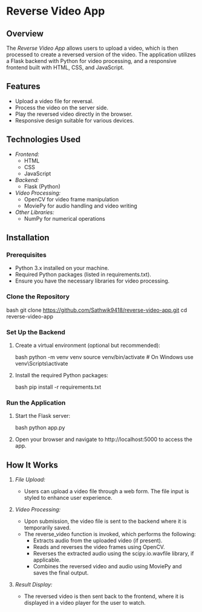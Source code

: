 # Reverse Video App

## Overview

The *Reverse Video App* allows users to upload a video, which is then processed to create a reversed version of the video. The application utilizes a Flask backend with Python for video processing, and a responsive frontend built with HTML, CSS, and JavaScript.

## Features

- Upload a video file for reversal.
- Process the video on the server side.
- Play the reversed video directly in the browser.
- Responsive design suitable for various devices.

## Technologies Used

- *Frontend:* 
  - HTML
  - CSS
  - JavaScript
- *Backend:*
  - Flask (Python)
- *Video Processing:*
  - OpenCV for video frame manipulation
  - MoviePy for audio handling and video writing
- *Other Libraries:*
  - NumPy for numerical operations

## Installation

### Prerequisites

- Python 3.x installed on your machine.
- Required Python packages (listed in requirements.txt).
- Ensure you have the necessary libraries for video processing.

### Clone the Repository

bash
git clone https://github.com/Sathwik9418/reverse-video-app.git
cd reverse-video-app


### Set Up the Backend

1. Create a virtual environment (optional but recommended):

   bash
   python -m venv venv
   source venv/bin/activate  # On Windows use venv\Scripts\activate
   

2. Install the required Python packages:

   bash
   pip install -r requirements.txt
   

### Run the Application

1. Start the Flask server:

   bash
   python app.py
   

2. Open your browser and navigate to http://localhost:5000 to access the app.

## How It Works

1. *File Upload:*
   - Users can upload a video file through a web form. The file input is styled to enhance user experience.

2. *Video Processing:*
   - Upon submission, the video file is sent to the backend where it is temporarily saved.
   - The reverse_video function is invoked, which performs the following:
     - Extracts audio from the uploaded video (if present).
     - Reads and reverses the video frames using OpenCV.
     - Reverses the extracted audio using the scipy.io.wavfile library, if applicable.
     - Combines the reversed video and audio using MoviePy and saves the final output.

3. *Result Display:*
   - The reversed video is then sent back to the frontend, where it is displayed in a video player for the user to watch.
